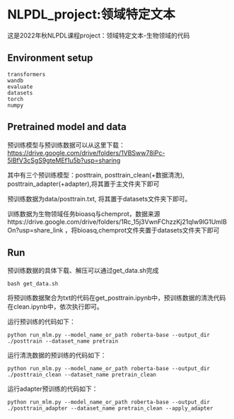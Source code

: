 # NLPDL_project:领域特定文本

这是2022年秋NLPDL课程project：领域特定文本-生物领域的代码

## Environment setup

```
transformers
wandb
evaluate
datasets
torch
numpy
```

## Pretrained model and data

预训练模型与预训练数据可以从这里下载：https://drive.google.com/drive/folders/1VBSww78iPc-5lBfV3cSgS9gteMEf1u5b?usp=sharing

其中有三个预训练模型：posttrain, posttrain_clean(+数据清洗), posttrain_adapter(+adapter),将其置于主文件夹下即可

预训练数据为data/posttrain.txt, 将其置于datasets文件夹下即可。

训练数据为生物领域任务bioasq与chemprot，数据来源https://drive.google.com/drive/folders/1Rc_15j3VwnFChzzKj21qIw9lG1UmlBOn?usp=share_link ，将bioasq,chemprot文件夹置于datasets文件夹下即可

## Run

预训练数据的具体下载、解压可以通过get_data.sh完成
```
bash get_data.sh
```

将预训练数据聚合为txt的代码在get_posttrain.ipynb中，预训练数据的清洗代码在clean.ipynb中，依次执行即可。

运行预训练的代码如下：
```
python run_mlm.py --model_name_or_path roberta-base --output_dir ./posttrain --dataset_name pretrain 
```

运行清洗数据的预训练的代码如下：
```
python run_mlm.py --model_name_or_path roberta-base --output_dir ./posttrain_clean --dataset_name pretrain_clean
```

运行adapter预训练的代码如下：
```
python run_mlm.py --model_name_or_path roberta-base --output_dir ./posttrain_adapter --dataset_name pretrain_clean --apply_adapter
```


